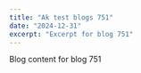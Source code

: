 ```yaml
---
title: "Ak test blogs 751"
date: "2024-12-31"
excerpt: "Excerpt for blog 751"
---
```


Blog content for blog 751